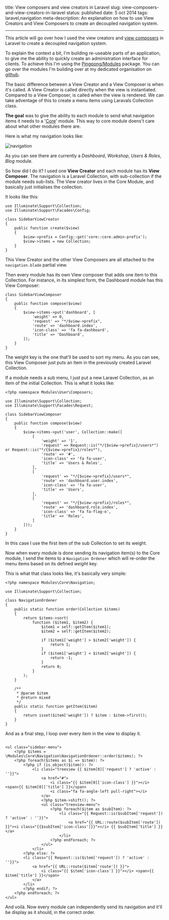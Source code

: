 title: View composers and view creators in Laravel
slug: view-composers-and-view-creators-in-laravel
status: published
date: 5 oct 2014
tags: laravel,navigation
meta-description: An explanation on how to use View Creators and View Composers to create an decoupled navigation system.

-------

This article will go over how I used the view creators and [view composers](http://laravel.com/docs/4.2/responses#view-composers) in Laravel to create a decoupled navigation system.

To explain the context a bit, I'm building re-useable parts of an application, to give me the ability to quickly create an administration interface for clients. To achieve this I'm using the   [Pingpong/Modules](https://github.com/pingpong-labs/modules) package. You can go over the modules I'm building over at my dedicated organisation on [github](https://github.com/nWidart-Modules). 

The basic difference between a View Creator and a View Composer is when it's called. A View Creator is called directly when the view is instantiated. Compared to a View Composer, is called when the view is rendered. We can take adventage of this to create a menu items using Laravals Collection class.

**The goal** was to give the ability to each module to send what navigation items it needs to a '[Core](https://github.com/nWidart-Modules/Core)' module. This way to core module doens't care about what other modules there are.

Here is what my navigation looks like:

![navigation](https://i.cloudup.com/WMOrVW8ABc-1200x1200.png)

As you can see there are currently a *Dashboard*, *Workshop*, *Users & Roles*, *Blog* module.

So how did I do it? I used one **View Creator** and each module has its **View Composer**. The navigation is a Laravel Collection, with sub-collection if the module needs sub-lists. The View creator lives in the Core Module, and basically just initialises the collection. 

It looks like this:

``` {.language-php}
use Illuminate\Support\Collection;
use Illuminate\Support\Facades\Config;

class SidebarViewCreator
{
    public function create($view)
    {
        $view->prefix = Config::get('core::core.admin-prefix');
        $view->items = new Collection;
    }
}

```

This View Creator and the other View Composers are all attached to the `navigation.blade` partial view. 

Then every module has its own View composer that adds one item to this Collection. For instance, in its simplest form, the Dashboard module has this View Composer:

``` {.language-php}
class SidebarViewComposer
{
    public function compose($view)
    {
        $view->items->put('dashboard', [
            'weight' => 0,
            'request' => "*/$view->prefix",
            'route' => 'dashboard.index',
            'icon-class' => 'fa fa-dashboard',
            'title' => 'Dashboard',
        ]);
    }
}

```

The weight key is the one that'll be used to sort my menu. As you can see, this View Composer just puts an item in the previously created Laravel Collection.

If a module needs a sub menu, I just put a new Laravel Collection, as an item of the initial Collection. This is what it looks like:

``` {.language-php}
<?php namespace Modules\User\Composers;

use Illuminate\Support\Collection;
use Illuminate\Support\Facades\Request;

class SidebarViewComposer
{
    public function compose($view)
    {
        $view->items->put('user', Collection::make([
            [
                'weight' => '1',
                'request' => Request::is("*/{$view->prefix}/users*") or Request::is("*/{$view->prefix}/roles*"),
                'route' => '#',
                'icon-class' => 'fa fa-user',
                'title' => 'Users & Roles',
            ],
            [
                'request' => "*/{$view->prefix}/users*",
                'route' => 'dashboard.user.index',
                'icon-class' => 'fa fa-user',
                'title' => 'Users',
            ],
            [
                'request' => "*/{$view->prefix}/roles*",
                'route' => 'dashboard.role.index',
                'icon-class' => 'fa fa-flag-o',
                'title' => 'Roles',
            ]
        ]));
    }
}

```
In this case I use the first item of the sub Collection to set its weight. 

Now when every module is done sending its navigation item(s) to the Core module, I send the items to a `Navigation Ordener` which will re-order the menu items based on its defined *weight* key.

This is what that class looks like, it's basically very simple:

``` {.language-php}
<?php namespace Modules\Core\Navigation;

use Illuminate\Support\Collection;

class NavigationOrdener
{
    public static function order(Collection $items)
    {
        return $items->sort(
            function ($item1, $item2) {
                $item1 = self::getItem($item1);
                $item2 = self::getItem($item2);

                if ($item1['weight'] > $item2['weight']) {
                    return 1;
                }
                if ($item1['weight'] < $item2['weight']) {
                    return -1;
                }
                return 0;
            }
        );
    }

    /**
     * @param $item
     * @return mixed
     */
    public static function getItem($item)
    {
        return isset($item['weight']) ? $item : $item->first();
    }
}

```

And as a final step, I loop over every item in the view to display it.


``` {.language-php}

<ul class="sidebar-menu">
    <?php $items = \Modules\Core\Navigation\NavigationOrdener::order($items); ?>
    <?php foreach($items as $i => $item): ?>
        <?php if (is_object($item)): ?>
            <li class="treeview {{ $item[0]['request'] ? 'active' : ''}}">
                <a href="#">
                    <i class="{{ $item[0]['icon-class'] }}"></i> <span>{{ $item[0]['title'] }}</span>
                    <i class="fa fa-angle-left pull-right"></i>
                </a>
                <?php $item->shift(); ?>
                <ul class="treeview-menu">
                    <?php foreach($item as $subItem): ?>
                        <li class="{{ Request::is($subItem['request']) ? 'active' : ''}}">
                            <a href="{{ URL::route($subItem['route']) }}"><i class="{{$subItem['icon-class']}}"></i> {{ $subItem['title'] }}</a>
                        </li>
                    <?php endforeach; ?>
                </ul>
            </li>
        <?php else: ?>
        <li class="{{ Request::is($item['request']) ? 'active' : ''}}">
            <a href="{{ URL::route($item['route']) }}">
                <i class="{{ $item['icon-class'] }}"></i> <span>{{ $item['title'] }}</span>
            </a>
        </li>
        <?php endif; ?>
    <?php endforeach; ?>
</ul>

```

And voilà. Now every module can independently send its navigation and it'll be display as it should, in the correct order.

